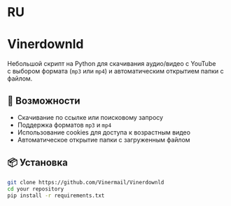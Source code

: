 # RU
# Vinerdownld

Небольшой скрипт на Python для скачивания аудио/видео с YouTube  
с выбором формата (`mp3` или `mp4`) и автоматическим открытием папки с файлом.

## 🚀 Возможности
- Скачивание по ссылке или поисковому запросу
- Поддержка форматов `mp3` и `mp4`
- Использование cookies для доступа к возрастным видео
- Автоматическое открытие папки с загруженным файлом

## 📦 Установка
```bash
git clone https://github.com/Vinermail/Vinerdownld
cd your repository
pip install -r requirements.txt